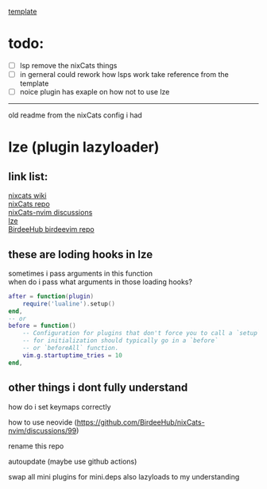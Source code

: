 [template](https://github.com/nix-community/kickstart-nix.nvim)

# todo:
- [ ] lsp remove the nixCats things
- [ ] in gerneral could rework how lsps work take reference from the template
- [ ] noice plugin has exaple on how not to use lze

---
old readme from the nixCats config i had
# lze (plugin lazyloader)

## link list:
[nixcats wiki](https://nixcats.org/)  
[nixCats repo](https://github.com/BirdeeHub/nixCats-nvim)  
[nixCats-nvim discussions](https://github.com/BirdeeHub/nixCats-nvim/discussions)  
[lze](https://github.com/BirdeeHub/lze)  
[BirdeeHub birdeevim repo](https://github.com/BirdeeHub/birdeevim)  

## these are loding hooks in lze
sometimes i pass arguments in this function  
when do i pass what arguments in those loading hooks?
```lua
after = function(plugin)
    require('lualine').setup()
end,
-- or
before = function()
    -- Configuration for plugins that don't force you to call a `setup` function
    -- for initialization should typically go in a `before`
    -- or `beforeAll` function.
    vim.g.startuptime_tries = 10
end,
```
## other things i dont fully understand
how do i set keymaps correctly

how to use neovide (https://github.com/BirdeeHub/nixCats-nvim/discussions/99)

rename this repo

autoupdate (maybe use github actions)

swap all mini plugins for mini.deps also lazyloads to my understanding
